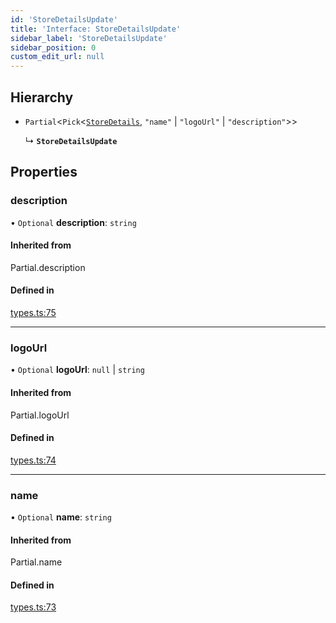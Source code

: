 ```yaml
---
id: 'StoreDetailsUpdate'
title: 'Interface: StoreDetailsUpdate'
sidebar_label: 'StoreDetailsUpdate'
sidebar_position: 0
custom_edit_url: null
---
```


## Hierarchy

- `Partial`<`Pick`<[`StoreDetails`](../#storedetails), `"name"` \| `"logoUrl"` \| `"description"`\>\>

  ↳ **`StoreDetailsUpdate`**

## Properties

### description

• `Optional` **description**: `string`

#### Inherited from

Partial.description

#### Defined in

[types.ts:75](https://github.com/Project-Krypto/ReactPayVault/blob/4db402f/src/lib/types.ts#L75)

---

### logoUrl

• `Optional` **logoUrl**: `null` \| `string`

#### Inherited from

Partial.logoUrl

#### Defined in

[types.ts:74](https://github.com/Project-Krypto/ReactPayVault/blob/4db402f/src/lib/types.ts#L74)

---

### name

• `Optional` **name**: `string`

#### Inherited from

Partial.name

#### Defined in

[types.ts:73](https://github.com/Project-Krypto/ReactPayVault/blob/4db402f/src/lib/types.ts#L73)
